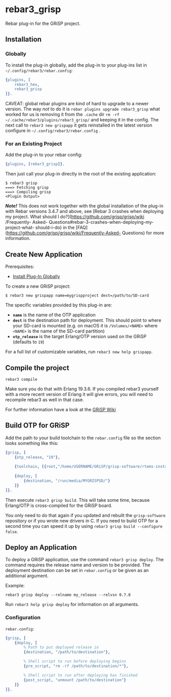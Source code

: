 # rebar3_grisp

Rebar plug-in for the GRiSP project.

## Installation

### Globally

To install the plug-in globally, add the plug-in to your plug-ins list in
`~/.config/rebar3/rebar.config`:

```erlang
{plugins, [
    rebar3_hex,
    rebar3_grisp
]}.
```

CAVEAT: global rebar plugins are  kind of hard to upgrade to a newer version.
The way *not* to do it is `rebar plugins upgrade rebar3_grisp`  what worked for us is removing it from the `.cache` dir `rm -rf  ~/.cache/rebar3/plugins/rebar3_grisp/` and keeping it in the config.  The next call to `rebar3 new grispapp` it gets reinstalled in the latest version configure in `~/.config/rebar3/rebar.config` .

### For an Existing Project

Add the plug-in to your rebar config:

```erlang
{plugins, [rebar3_grisp]}.
```

Then just call your plug-in directly in the root of the existing application:

```
$ rebar3 grisp
===> Fetching grisp
===> Compiling grisp
<Plugin Output>
```

***Note!*** This does not work together with the global installation of the
plug-in with Rebar versions 3.4.7 and above, see [Rebar 3 crashes when deploying
my project. What should I do?](https://github.com/grisp/grisp/wiki /Frequently-
Asked- Questions#rebar-3-crashes-when-deploying-my-project-what- should-i-do) in
the [FAQ](https://github.com/grisp/grisp/wiki/Frequently-Asked- Questions) for
more information.

## Create New Application

Prerequisites:

* [Install Plug-In Globally](#globally)

To create a new GRiSP project:

```
$ rebar3 new grispapp name=mygrispproject dest=/path/to/SD-card
```

The specific variables provided by this plug-in are:

* **`name`** is the name of the OTP application
* **`dest`** is the destination path for deployment. This should point to where
  your SD-card is mounted (e.g. on macOS it is `/Volumes/<NAME>` where `<NAME>`
  is the name of the SD-card partition)
* **`otp_release`** is the target Erlang/OTP version used on the GRiSP (defaults
  to `19`)

For a full list of customizable variables, run `rebar3 new help grispapp`.

## Compile the project

```rebar3 compile```

Make sure you do that with Erlang 19.3.6. If you compiled rebar3 yourself with a more recent version of Erlang it will give errors, you will need to recompile rebar3 as well in that case.

For further information have a look at the [GRiSP Wiki](https://github.com/grisp/grisp/wiki)

## Build OTP for GRiSP

Add the path to your build toolchain to the `rebar.config` file so the section looks something like this:

```erlang
{grisp, [
    {otp_release, "19"},
    
    {toolchain, [{root,"/home/USERNAME/GRiSP/grisp-software/rtems-install/rtems-4.12"}]},
    
    {deploy, [
        {destination, "/run/media/MYGRISPSD/"}
    ]}
]}.
```

Then execute `rebar3 grisp build`. This will take some time, because Erlang/OTP is cross-compiled for the GRiSP board.

You only need to do that again if you updated and rebuilt the `grisp-software` repository or if you wrote new drivers in C. If you need to build OTP for a second time you can speed it up by using `rebar3 grisp build --configure false`.

## Deploy an Application

To deploy a GRiSP application, use the command `rebar3 grisp deploy`. The
command requires the release name and version to be provided. The deployment
destination can be set in `rebar.config` or be given as an additional argument.

Example:

```
rebar3 grisp deploy --relname my_release --relvsn 0.7.8
```

Run `rebar3 help grisp deploy` for information on all arguments.

### Configuration

`rebar.config`:

```erlang
{grisp, [
    {deploy, [
        % Path to put deployed release in
        {destination, "/path/to/destination"},

        % Shell script to run before deploying begins
        {pre_script, "rm -rf /path/to/destination/*"},

        % Shell script to run after deploying has finished
        {post_script, "unmount /path/to/destination"}
    ]}
]}.
```
